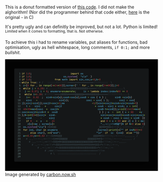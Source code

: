 This is a donut formatted version of [this code](https://github.com/RandomThings23/donut/blob/main/donut.py). I did not make the alghorithm! (Nor did the programmer behind that code either, [here](https://www.a1k0n.net/2011/07/20/donut-math.html) is the original - in C)

It's pretty ugly and can definitly be improved, but not a lot. Python is limited!\
<sup>Limited when it comes to formatting, that is. Not otherwise.</sup>

To achieve this i had to rename variables, put aliases for functions, bad optimisation, ugly as hell whitespace, long comments, `if 0:1;` and more *bullshit*.

![Image of the code generated by [carbon.now.sh](https://carbon.now.sh)](https://raw.githubusercontent.com/jackiboi307/Python-Donut/main/carbon.png)\
Image generated by [carbon.now.sh](https://carbon.now.sh)
